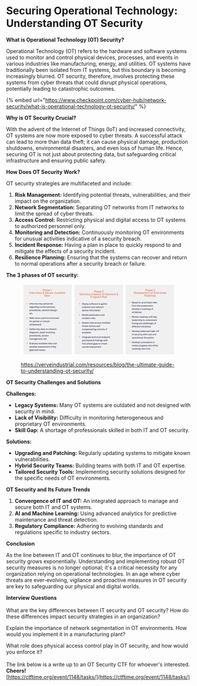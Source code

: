 # Securing Operational Technology: Understanding OT Security





**What is Operational Technology (OT) Security?**

Operational Technology (OT) refers to the hardware and software systems used to monitor and control physical devices, processes, and events in various industries like manufacturing, energy, and utilities. OT systems have traditionally been isolated from IT systems, but this boundary is becoming increasingly blurred. OT security, therefore, involves protecting these systems from cyber threats that could disrupt physical operations, potentially leading to catastrophic outcomes.

{% embed url="https://www.checkpoint.com/cyber-hub/network-security/what-is-operational-technology-ot-security/" %}

**Why is OT Security Crucial?**

With the advent of the Internet of Things (IoT) and increased connectivity, OT systems are now more exposed to cyber threats. A successful attack can lead to more than data theft; it can cause physical damage, production shutdowns, environmental disasters, and even loss of human life. Hence, securing OT is not just about protecting data, but safeguarding critical infrastructure and ensuring public safety.

**How Does OT Security Work?**

OT security strategies are multifaceted and include:

1. **Risk Management:** Identifying potential threats, vulnerabilities, and their impact on the organization.
2. **Network Segmentation:** Separating OT networks from IT networks to limit the spread of cyber threats.
3. **Access Control:** Restricting physical and digital access to OT systems to authorized personnel only.
4. **Monitoring and Detection:** Continuously monitoring OT environments for unusual activities indicative of a security breach.
5. **Incident Response:** Having a plan in place to quickly respond to and mitigate the effects of a security incident.
6. **Resilience Planning:** Ensuring that the systems can recover and return to normal operations after a security breach or failure.

**The 3 phases of OT security:**

<figure><img src=".gitbook/assets/image (14).png" alt=""><figcaption><p><a href="https://verveindustrial.com/resources/blog/the-ultimate-guide-to-understanding-ot-security/">https://verveindustrial.com/resources/blog/the-ultimate-guide-to-understanding-ot-security/</a></p></figcaption></figure>

**OT Security Challenges and Solutions**

**Challenges:**

* **Legacy Systems:** Many OT systems are outdated and not designed with security in mind.
* **Lack of Visibility:** Difficulty in monitoring heterogeneous and proprietary OT environments.
* **Skill Gap:** A shortage of professionals skilled in both IT and OT security.

**Solutions:**

* **Upgrading and Patching:** Regularly updating systems to mitigate known vulnerabilities.
* **Hybrid Security Teams:** Building teams with both IT and OT expertise.
* **Tailored Security Tools:** Implementing security solutions designed for the specific needs of OT environments.

**OT Security and Its Future Trends**

1. **Convergence of IT and OT:** An integrated approach to manage and secure both IT and OT systems.
2. **AI and Machine Learning:** Using advanced analytics for predictive maintenance and threat detection.
3. **Regulatory Compliance:** Adhering to evolving standards and regulations specific to industry sectors.

**Conclusion**

As the line between IT and OT continues to blur, the importance of OT security grows exponentially. Understanding and implementing robust OT security measures is no longer optional; it's a critical necessity for any organization relying on operational technologies. In an age where cyber threats are ever-evolving, vigilance and proactive measures in OT security are key to safeguarding our physical and digital worlds.

**Interview Questions**\
\
What are the key differences between IT security and OT security? How do these differences impact security strategies in an organization?

Explain the importance of network segmentation in OT environments. How would you implement it in a manufacturing plant?

What role does physical access control play in OT security, and how would you enforce it?\
\
The link below is a write up to an OT Security CTF for whoever's interested. \
**Cheers!**\
[https://ctftime.org/event/1148/tasks/](https://ctftime.org/event/1148/tasks/)

